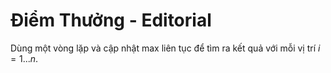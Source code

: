 # Điểm Thưởng - Editorial

Dùng một vòng lặp và cập nhật max liên tục để tìm ra kết quả với mỗi vị trí $i = 1...n$.